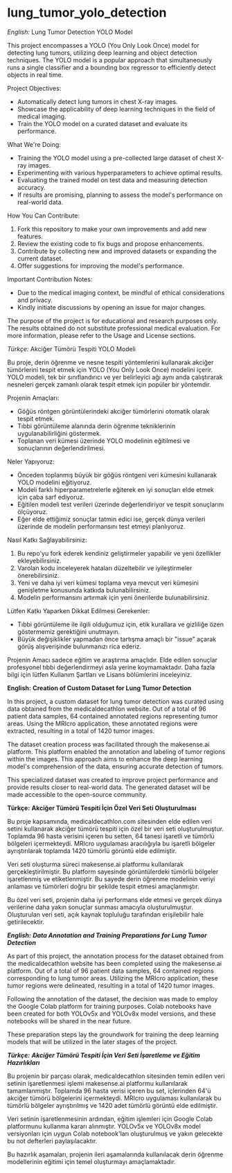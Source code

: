 # lung_tumor_yolo_detection
*English:*
Lung Tumor Detection YOLO Model

This project encompasses a YOLO (You Only Look Once) model for detecting lung tumors, utilizing deep learning and object detection techniques. The YOLO model is a popular approach that simultaneously runs a single classifier and a bounding box regressor to efficiently detect objects in real time.

Project Objectives:
- Automatically detect lung tumors in chest X-ray images.
- Showcase the applicability of deep learning techniques in the field of medical imaging.
- Train the YOLO model on a curated dataset and evaluate its performance.

What We're Doing:
- Training the YOLO model using a pre-collected large dataset of chest X-ray images.
- Experimenting with various hyperparameters to achieve optimal results.
- Evaluating the trained model on test data and measuring detection accuracy.
- If results are promising, planning to assess the model's performance on real-world data.

How You Can Contribute:
1. Fork this repository to make your own improvements and add new features.
2. Review the existing code to fix bugs and propose enhancements.
3. Contribute by collecting new and improved datasets or expanding the current dataset.
4. Offer suggestions for improving the model's performance.

Important Contribution Notes:
- Due to the medical imaging context, be mindful of ethical considerations and privacy.
- Kindly initiate discussions by opening an issue for major changes.

The purpose of the project is for educational and research purposes only. The results obtained do not substitute professional medical evaluation. For more information, please refer to the Usage and License sections.

*Türkçe:*
Akciğer Tümörü Tespiti YOLO Modeli

Bu proje, derin öğrenme ve nesne tespiti yöntemlerini kullanarak akciğer tümörlerini tespit etmek için YOLO (You Only Look Once) modelini içerir. YOLO modeli, tek bir sınıflandırıcı ve yer belirleyici ağı aynı anda çalıştırarak nesneleri gerçek zamanlı olarak tespit etmek için popüler bir yöntemdir.

Projenin Amaçları:
- Göğüs röntgen görüntülerindeki akciğer tümörlerini otomatik olarak tespit etmek.
- Tıbbi görüntüleme alanında derin öğrenme tekniklerinin uygulanabilirliğini göstermek.
- Toplanan veri kümesi üzerinde YOLO modelinin eğitilmesi ve sonuçlarının değerlendirilmesi.

Neler Yapıyoruz:
- Önceden toplanmış büyük bir göğüs röntgeni veri kümesini kullanarak YOLO modelini eğitiyoruz.
- Modeli farklı hiperparametrelerle eğiterek en iyi sonuçları elde etmek için çaba sarf ediyoruz.
- Eğitilen modeli test verileri üzerinde değerlendiriyor ve tespit sonuçlarını ölçüyoruz.
- Eğer elde ettiğimiz sonuçlar tatmin edici ise, gerçek dünya verileri üzerinde de modelin performansını test etmeyi planlıyoruz.

Nasıl Katkı Sağlayabilirsiniz:
1. Bu repo'yu fork ederek kendiniz geliştirmeler yapabilir ve yeni özellikler ekleyebilirsiniz.
2. Varolan kodu inceleyerek hataları düzeltebilir ve iyileştirmeler önerebilirsiniz.
3. Yeni ve daha iyi veri kümesi toplama veya mevcut veri kümesini genişletme konusunda katkıda bulunabilirsiniz.
4. Modelin performansını artırmak için yeni önerilerde bulunabilirsiniz.

Lütfen Katkı Yaparken Dikkat Edilmesi Gerekenler:
- Tıbbi görüntüleme ile ilgili olduğumuz için, etik kurallara ve gizliliğe özen göstermemiz gerektiğini unutmayın.
- Büyük değişiklikler yapmadan önce tartışma amaçlı bir "issue" açarak görüş alışverişinde bulunmanızı rica ederiz.

Projenin Amacı sadece eğitim ve araştırma amaçlıdır. Elde edilen sonuçlar profesyonel tıbbi değerlendirmeyi asla yerine koymamaktadır. Daha fazla bilgi için lütfen Kullanım Şartları ve Lisans bölümlerini inceleyiniz.

**English:**
**Creation of Custom Dataset for Lung Tumor Detection**

In this project, a custom dataset for lung tumor detection was curated using data obtained from the medicaldecathlon website. Out of a total of 96 patient data samples, 64 contained annotated regions representing tumor areas. Using the MRIcro application, these annotated regions were extracted, resulting in a total of 1420 tumor images.

The dataset creation process was facilitated through the makesense.ai platform. This platform enabled the annotation and labeling of tumor regions within the images. This approach aims to enhance the deep learning model's comprehension of the data, ensuring accurate detection of tumors.

This specialized dataset was created to improve project performance and provide results closer to real-world data. The generated dataset will be made accessible to the open-source community.

**Türkçe:**
**Akciğer Tümörü Tespiti İçin Özel Veri Seti Oluşturulması**

Bu proje kapsamında, medicaldecathlon.com sitesinden elde edilen veri setini kullanarak akciğer tümörü tespiti için özel bir veri seti oluşturulmuştur. Toplamda 96 hasta verisini içeren bu setten, 64 tanesi işaretli ve tümörlü bölgeleri içermekteydi. MRIcro uygulaması aracılığıyla bu işaretli bölgeler ayrıştırılarak toplamda 1420 tümörlü görüntü elde edilmiştir.

Veri seti oluşturma süreci makesense.ai platformu kullanılarak gerçekleştirilmiştir. Bu platform sayesinde görüntülerdeki tümörlü bölgeler işaretlenmiş ve etiketlenmiştir. Bu sayede derin öğrenme modelinin veriyi anlaması ve tümörleri doğru bir şekilde tespit etmesi amaçlanmıştır.

Bu özel veri seti, projenin daha iyi performans elde etmesi ve gerçek dünya verilerine daha yakın sonuçlar sunması amacıyla oluşturulmuştur. Oluşturulan veri seti, açık kaynak topluluğu tarafından erişilebilir hale getirilecektir.

***English:***
***Data Annotation and Training Preparations for Lung Tumor Detection***

As part of this project, the annotation process for the dataset obtained from the medicaldecathlon website has been completed using the makesense.ai platform. Out of a total of 96 patient data samples, 64 contained regions corresponding to lung tumor areas. Utilizing the MRIcro application, these tumor regions were delineated, resulting in a total of 1420 tumor images.

Following the annotation of the dataset, the decision was made to employ the Google Colab platform for training purposes. Colab notebooks have been created for both YOLOv5x and YOLOv8x model versions, and these notebooks will be shared in the near future.

These preparation steps lay the groundwork for training the deep learning models that will be utilized in the later stages of the project.

***Türkçe:***
***Akciğer Tümörü Tespiti İçin Veri Seti İşaretleme ve Eğitim Hazırlıkları***

Bu projenin bir parçası olarak, medicaldecathlon sitesinden temin edilen veri setinin işaretlenmesi işlemi makesense.ai platformu kullanılarak tamamlanmıştır. Toplamda 96 hasta verisi içeren bu set, içlerinden 64'ü akciğer tümörü bölgelerini içermekteydi. MRIcro uygulaması kullanılarak bu tümörlü bölgeler ayrıştırılmış ve 1420 adet tümörlü görüntü elde edilmiştir.

Veri setinin işaretlenmesinin ardından, eğitim işlemleri için Google Colab platformunu kullanma kararı alınmıştır. YOLOv5x ve YOLOv8x model versiyonları için uygun Colab notebook'ları oluşturulmuş ve yakın gelecekte bu not defterleri paylaşılacaktır.

Bu hazırlık aşamaları, projenin ileri aşamalarında kullanılacak derin öğrenme modellerinin eğitimi için temel oluşturmayı amaçlamaktadır.

